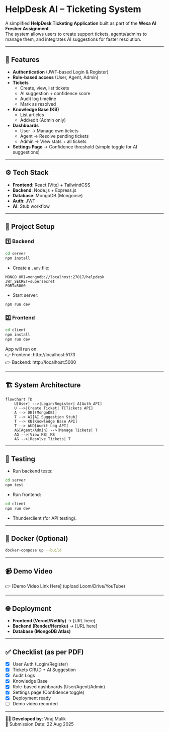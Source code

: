 # HelpDesk AI – Ticketing System

A simplified **HelpDesk Ticketing Application** built as part of the **Wexa AI Fresher Assignment**.  
The system allows users to create support tickets, agents/admins to manage them, and integrates AI suggestions for faster resolution.

---

## 📌 Features

- **Authentication** (JWT-based Login & Register)  
- **Role-based access** (User, Agent, Admin)  
- **Tickets**  
  - Create, view, list tickets  
  - AI suggestion + confidence score  
  - Audit log timeline  
  - Mark as resolved  
- **Knowledge Base (KB)**  
  - List articles  
  - Add/edit (Admin only)  
- **Dashboards**  
  - User → Manage own tickets  
  - Agent → Resolve pending tickets  
  - Admin → View stats + all tickets  
- **Settings Page** → Confidence threshold (simple toggle for AI suggestions)

---

## ⚙️ Tech Stack

- **Frontend**: React (Vite) + TailwindCSS  
- **Backend**: Node.js + Express.js  
- **Database**: MongoDB (Mongoose)  
- **Auth**: JWT  
- **AI**: Stub workflow 

---

## 🚀 Project Setup

### 1️⃣ Backend
```bash
cd server
npm install
```

- Create a `.env` file:
```env
MONGO_URI=mongodb://localhost:27017/helpdesk
JWT_SECRET=supersecret
PORT=5000
```

- Start server:
```bash
npm run dev
```

### 2️⃣ Frontend
```bash
cd client
npm install
npm run dev
```

App will run on:  
👉 Frontend: http://localhost:5173  
👉 Backend: http://localhost:5000  

---

## 🏗️ System Architecture

```mermaid
flowchart TD
    U[User] -->|Login/Register| A[Auth API]
    U -->|Create Ticket| T[Tickets API]
    A --> DB[(MongoDB)]
    T --> AI[AI Suggestion Stub]
    T --> KB[Knowledge Base API]
    T --> AUD[Audit Log API]
    AG[Agent/Admin] -->|Manage Tickets| T
    AG -->|View KB| KB
    AG -->|Resolve Tickets| T
```

---

## 🧪 Testing

- Run backend tests:
```bash
cd server
npm test
```

- Run frontend:
```bash
cd client
npm run dev
```

- Thunderclient  (for API testing).

---

## 🐳 Docker (Optional)

```bash
docker-compose up --build
```

---

## 📹 Demo Video

👉 [Demo Video Link Here] (upload Loom/Drive/YouTube)

---

## 🌐 Deployment

- **Frontend (Vercel/Netlify)** → [URL here]  
- **Backend (Render/Heroku)** → [URL here]  
- **Database (MongoDB Atlas)**  

---

## ✅ Checklist (as per PDF)

- [x] User Auth (Login/Register)  
- [x] Tickets CRUD + AI Suggestion  
- [x] Audit Logs  
- [x] Knowledge Base  
- [x] Role-based dashboards (User/Agent/Admin)  
- [x] Settings page (Confidence toggle)  
- [x] Deployment ready  
- [ ] Demo video recorded  

---

👨‍💻 **Developed by**: Viraj Mulik  
📅 Submission Date: 22 Aug 2025
